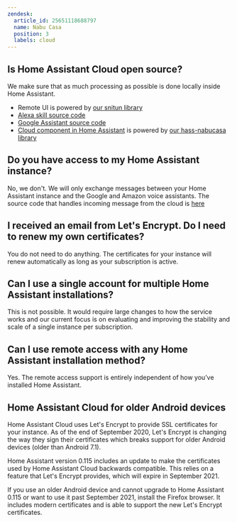 ```yaml
---
zendesk:
  article_id: 25651118688797
  name: Nabu Casa
  position: 3
  labels: cloud
---
```


## Is Home Assistant Cloud open source?

We make sure that as much processing as possible is done locally inside Home Assistant.

- Remote UI is powered by [our snitun library](https://github.com/NabuCasa/snitun)
- [Alexa skill source code](https://github.com/home-assistant/home-assistant/blob/dev/homeassistant/components/alexa/smart_home.py)
- [Google Assistant source code](https://github.com/home-assistant/home-assistant/blob/dev/homeassistant/components/google_assistant/smart_home.py)
- [Cloud component in Home Assistant](https://github.com/home-assistant/home-assistant/blob/dev/homeassistant/components/cloud/) is powered by [our hass-nabucasa library](https://github.com/NabuCasa/hass-nabucasa)

## Do you have access to my Home Assistant instance?

No, we don't. We will only exchange messages between your Home Assistant instance and the Google and Amazon voice assistants. The source code that handles incoming message from the cloud is [here](https://github.com/NabuCasa/hass-nabucasa/blob/master/hass_nabucasa/iot.py)

## I received an email from Let's Encrypt. Do I need to renew my own certificates?

You do not need to do anything. The certificates for your instance will renew automatically as long as your subscription is active.

## Can I use a single account for multiple Home Assistant installations?

This is not possible. It would require large changes to how the service works and our current focus is on evaluating and improving the stability and scale of a single instance per subscription.

## Can I use remote access with any Home Assistant installation method?

Yes. The remote access support is entirely independent of how you’ve installed Home Assistant.

## Home Assistant Cloud for older Android devices

Home Assistant Cloud uses Let's Encrypt to provide SSL certificates for your instance. As of the end of September 2020, Let's Encrypt is changing the way they sign their certificates which breaks support for older Android devices (older than Android 7.1).

Home Assistant version 0.115 includes an update to make the certificates used by Home Assistant Cloud backwards compatible. This relies on a feature that Let's Encrypt provides, which will expire in September 2021.

If you use an older Android device and cannot upgrade to Home Assistant 0.115 or want to use it past September 2021, install the Firefox browser. It includes modern certificates and is able to support the new Let's Encrypt certificates.
